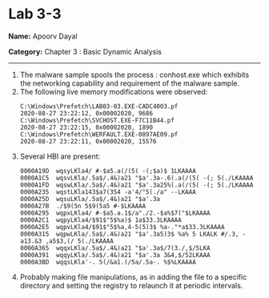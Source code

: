 # Lab 3-3

**Name:** Apoorv Dayal

**Category:** Chapter 3 : Basic Dynamic Analysis

----------------------------------------------------------------------

1. The malware sample spools the process : conhost.exe which exhibits the networking capability and requirement of the malware sample.
2. The following live memory modifications were observed: 
    ```
    C:\Windows\Prefetch\LAB03-03.EXE-CADC4003.pf
    2020-08-27 23:22:12, 0x00002020, 9686
    C:\Windows\Prefetch\SVCHOST.EXE-F7C11B44.pf
    2020-08-27 23:22:15, 0x00002020, 1890
    C:\Windows\Prefetch\WERFAULT.EXE-0897AE09.pf
    2020-08-27 23:22:11, 0x00002020, 15576
    ```
3. Several HBI are present: 
    ```
    0000A19D  wqsyLKla4/ #-$a5.a(/(5( -(;$a)$ 1LKAAAA
    0000A1C5  wqsvLKla/.5a$/.4&)a21 "$a'.3a-.6(.a(/(5( -(; 5(./LKAAAA
    0000A1FD  wqswLKla/.5a$/.4&)a21 "$a'.3a25%(.a(/(5( -(; 5(./LKAAAA
    0000A235  wqstLKla143$a7(354 -a'4/"5(./a" --LKAAA
    0000A25D  wqsuLKla/.5a$/.4&)a21 "$a'.3a
    0000A27B  ./$9(5n 5$9(5a5 #-$LKAAAA
    0000A295  wqpxLKla4/ #-$a5.a.1$/a"./2.-$a%$7("$LKAAAA
    0000A2C1  wqpyLKla4/$91$"5$%a)$ 1a$33.3LKAAAA
    0000A2E5  wqpvLKla4/$91$"5$%a,4-5(5)3$ %a-."*a$33.3LKAAAA
    0000A315  wqpwLKla/.5a$/.4&)a21 "$a'.3a5)3$ %a% 5 LKALK #/.3, -a13.&3 ,a5$3,(/ 5(./LKAAAA
    0000A365  wqqxLKla/.5a$/.4&)a21 "$a'.3a$/7(3./,$/5LKA
    0000A391  wqqyLKla/.5a$/.4&)a21 "$a'.3a 3&4,$/52LKAAA
    0000A3BD  wqqsLKla'-. 5(/&a1.(/5a/.5a-. %$%LKAAAA
    ```
4. Probably making file manipulations, as in adding the file to a specific directory and setting the registry to relaunch it at periodic intervals.

